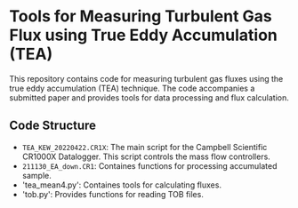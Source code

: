 # Tools for Measuring Turbulent Gas Flux using True Eddy Accumulation (TEA)

This repository contains code for measuring turbulent gas fluxes using the true eddy accumulation (TEA) technique. 
The code accompanies a submitted paper and provides tools for data processing and flux calculation.

## Code Structure

- `TEA_KEW_20220422.CR1X`: The main script for the Campbell Scientific CR1000X Datalogger. This script controls the mass flow controllers.
- `211130_EA_down.CR1`: Containes functions for processing accumulated sample.
- 'tea_mean4.py': Containes tools for calculating fluxes.
- 'tob.py': Provides functions for reading TOB files.
